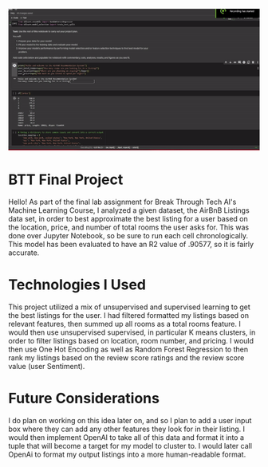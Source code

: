 ![](https://github.com/joewadk/BTT-FinalProject/blob/master/gif/btt.gif)

# BTT Final Project
Hello! As part of the final lab assignment for Break Through Tech AI's Machine Learning Course, I analyzed a given dataset, the AirBnB Listings data set, in order to best approximate the best listing for a user based on the location, price, and number of total rooms the user asks for. This was done over Jupyter Notebook, so be sure to run each cell chronologically. This model has been evaluated to have an R2 value of .90577, so it is fairly accurate.
# Technologies I Used
This project utilized a mix of unsupervised and supervised learning to get the best listings for the user. I had filtered formatted my listings based on relevant features, then summed up all rooms as a total rooms feature. I would then use unsupervised supervised, in particular K means clusters, in order to filter listings based on location, room number, and pricing. I would then use One Hot Encoding as well as Random Forest Regression to then rank my listings based on the review score ratings and the review score value (user Sentiment). 
# Future Considerations
I do plan on working on this idea later on, and so I plan to add a user input box where they can add any other features they look for in their listing. I would then implement OpenAI to take all of this data and format it into a tuple that will become a target for my model to cluster to. I would later call OpenAi to format my output listings into a more human-readable format.
